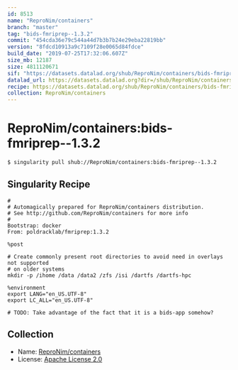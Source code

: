 ```yaml
---
id: 8513
name: "ReproNim/containers"
branch: "master"
tag: "bids-fmriprep--1.3.2"
commit: "454cda36e79c544a44d7b3b7b24e29eba22819bb"
version: "8fdcd10913a9c7109f28e0065d84fdce"
build_date: "2019-07-25T17:32:06.607Z"
size_mb: 12187
size: 4811120671
sif: "https://datasets.datalad.org/shub/ReproNim/containers/bids-fmriprep--1.3.2/2019-07-25-454cda36-8fdcd109/8fdcd10913a9c7109f28e0065d84fdce.simg"
datalad_url: https://datasets.datalad.org?dir=/shub/ReproNim/containers/bids-fmriprep--1.3.2/2019-07-25-454cda36-8fdcd109/
recipe: https://datasets.datalad.org/shub/ReproNim/containers/bids-fmriprep--1.3.2/2019-07-25-454cda36-8fdcd109/Singularity
collection: ReproNim/containers
---
```


# ReproNim/containers:bids-fmriprep--1.3.2

```bash
$ singularity pull shub://ReproNim/containers:bids-fmriprep--1.3.2
```

## Singularity Recipe

```singularity
#
# Automagically prepared for ReproNim/containers distribution.
# See http://github.com/ReproNim/containers for more info
#
Bootstrap: docker
From: poldracklab/fmriprep:1.3.2

%post

# Create commonly present root directories to avoid need in overlays not supported
# on older systems
mkdir -p /ihome /data /data2 /zfs /isi /dartfs /dartfs-hpc

%environment
export LANG="en_US.UTF-8"
export LC_ALL="en_US.UTF-8"

# TODO: Take advantage of the fact that it is a bids-app somehow?
```

## Collection

 - Name: [ReproNim/containers](https://github.com/ReproNim/containers)
 - License: [Apache License 2.0](https://api.github.com/licenses/apache-2.0)

